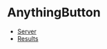 # AnythingButton

* [Server](https://github.com/rvba/AnythingButton_Server)
* [Results](https://github.com/juanriopizzella/AnythingButton_Results)


